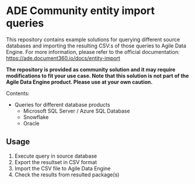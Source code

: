 # ADE Community entity import queries
This repository contains example solutions for querying different source databases and importing the resulting CSV:s of those queries to Agile Data Engine. 
For more information, please refer to the official documentation: https://ade.document360.io/docs/entity-import

**The repository is provided as community solution and it may require modifications to fit your use case. Note that this solution is not part of the Agile Data Engine product. Please use at your own caution.**

Contents:
- Queries for different database products
  - Microsoft SQL Server / Azure SQL Database
  - Snowflake
  - Oracle

## Usage
1) Execute query in source database
2) Export the resultset in CSV format
3) Import the CSV file to Agile Data Engine
4) Check the results from resulted package(s)